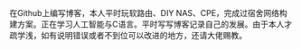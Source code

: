 在Github上编写博客，本人平时玩软路由、DIY NAS、CPE，完成过宿舍网络构建方案。正在学习人工智能与C语言。平时写写博客记录自己的发展。由于本人才疏学浅，如有说明错误或者不到位可以改进的地方，还请大佬赐教。